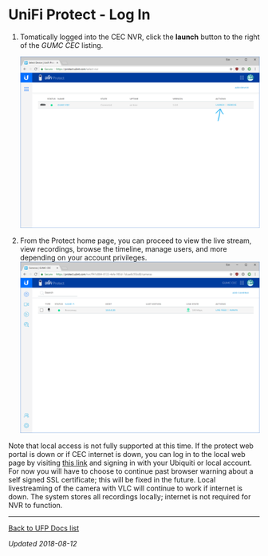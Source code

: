 # UniFi Protect - Log In

1. Tomatically logged into the CEC NVR, click the **launch** button to the right of the *GUMC CEC* listing.

   ![ufp-login-2](ufp-login.assets/ufp-login-2.png)

2. From the Protect home page, you can proceed to view the live stream, view recordings, browse the timeline, manage users, and more depending on your account privileges.
   ![ufp-login-3](ufp-login.assets/ufp-login-3.png)



Note that local access is not fully supported at this time. If the protect web portal is down or if CEC internet is down, you can log in to the local web page by visiting [this link](https://10.0.0.4:7443) and signing in with your Ubiquiti or local account. For now you will have to choose to continue past browser warning about a self signed SSL certificate; this will be fixed in the future. Local livestreaming of the camera with VLC will continue to work if internet is down. The system stores all recordings locally; internet is not required for NVR to function.



------

[Back to UFP Docs list](https://BLTsndwch.github.io/GUMCdocs/UFPdocs/index.html)

*Updated 2018-08-12*